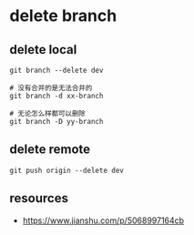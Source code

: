 # delete branch


## delete local
```shell
git branch --delete dev

# 没有合并的是无法合并的
git branch -d xx-branch

# 无论怎么样都可以删除
git branch -D yy-branch
```

## delete remote
```shell
git push origin --delete dev
```

## resources
- https://www.jianshu.com/p/5068997164cb
